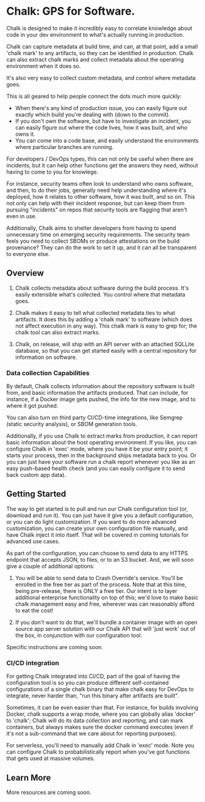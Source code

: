 # Chalk: GPS for Software.

Chalk is designed to make it incredibly easy to correlate knowledge about code in your dev environment to what's actually running in production.

Chalk can capture metadata at build time, and can, at that point, add a small 'chalk mark' to any artifacts, so they can be identified in production.  Chalk can also extract chalk marks and collect metadata about the operating environment when it does so.

It's also very easy to collect custom metadata, and control where metadata goes.

This is all geared to help people connect the dots much more quickly:

- When there's any kind of production issue, you can easily figure out exactly which build you're dealing with (down to the commit).
- If you don't own the software, but have to investigate an incident, you can easily figure out where the code lives, how it was built, and who owns it.
- You can come into a code base, and easily understand the environments where particular branches are running.

For developers / DevOps types, this can not only be useful when there are incidents, but it can help other functions get the answers they need, without having to come to you for knowlege.

For instance, security teams often look to understand who owns software, and then, to do their jobs, generally need help understanding where it's deployed, how it relates to other software, how it was built, and so on. This not only can help with their incident response, but can keep them from pursuing "incidents" on repos that security tools are flagging that aren't even in use.

Additionally, Chalk aims to shelter developers from having to spend unnecessary time on emerging security requirements.  The security team feels you need to collect SBOMs or produce attestations on the build provenance?  They can do the work to set it up, and it can all be transparent to everyone else.

## Overview
1. Chalk collects metadata about software during the build process. It's easily extensible what's collected.  You control where that metadata goes.

2. Chalk makes it easy to tell what collected metadata ties to what artifacts.  It does this by adding a 'chalk mark' to software (which does not affect execution in any way).  This chalk mark is easy to grep for; the chalk tool can also extract marks.

3. Chalk, on release, will ship with an API server with an attached SQLLite database, so that you can get started easily with a central repository for information on software.

### Data collection Capabilities

By default, Chalk collects information about the repository software is built from, and basic information the artifacts produced.  That can include, for instance, if a Docker image gets pushed, the info for the new image, and to where it got pushed.

You can also turn on third party CI/CD-time integrations, like Semgrep (static security analysis), or SBOM generation tools.

Additionally, if you use Chalk to extract marks from production, it can report basic information about the host operating environment.  If you like, you can configure Chalk in 'exec' mode, where you have it be your entry point; it starts your process, then in the background ships metadata back to you.  Or you can just have your software run a chalk report whenever you like as an easy push-based health check (and you can easily configure it to send back custom app data).

## Getting Started

The way to get started is to pull and run our Chalk configuration tool (or, download and run it).  You can just have it give you a default configuration, or you can do light customization. If you want to do more advanced customization, you can create your own configuration file manually, and have Chalk inject it into itself.  That will be covered in coming tutorials for advanced use cases.

As part of the configuration, you can choose to send data to any HTTPS endpoint that accepts JSON, to files, or to an S3 bucket. And, we will soon give a couple of additional options:

1. You will be able to send data to Crash Override's service. You'll be enrolled in the free tier as part of the process.  Note that at this time, being pre-release, there is ONLY a free tier.  Our intent is to layer additional enterprise functionality on top of this; we'd love to make basic chalk management easy and free, wherever was can reasonably afford to eat the cost!

2. If you don't want to do that, we'll bundle a container image with an open source app server solution with our Chalk API that will 'just work' out of the box, in conjunction with our configuration tool.

Specific instructions are coming soon.

### CI/CD integration

For getting Chalk integrated into CI/CD, part of the goal of having the configuration tool is so you can produce different self-contained configurations of a single chalk binary that make chalk easy for DevOps to integrate, never harder than, "run this binary after artifacts are built".

Sometimes, it can be even easier than that.  For instance, for builds involving Docker, chalk supports a wrap mode, where you can globally alias 'docker' to 'chalk'; Chalk will do its data collection and reporting, and can mark containers, but always makes sure the docker command executes (even if it's not a sub-command that we care about for reporting purposes).

For serverless, you'll need to manually add Chalk in 'exec' mode.  Note you can configure Chalk to probabilistically report when you've got functions that gets used at massive volumes.

## Learn More

More resources are coming soon.